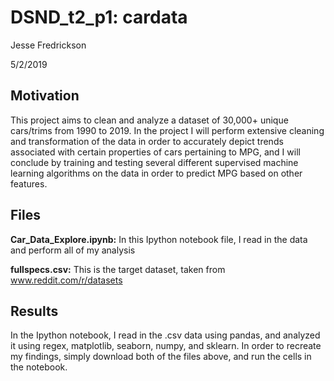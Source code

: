 # DSND_t2_p1: cardata
Jesse Fredrickson

5/2/2019

## Motivation
This project aims to clean and analyze a dataset of 30,000+ unique cars/trims from 1990 to 2019. In the project I will perform extensive cleaning and transformation of the data in order to accurately depict trends associated with certain properties of cars pertaining to MPG, and I will conclude by training and testing several different supervised machine learning algorithms on the data in order to predict MPG based on other features.

## Files
**Car_Data_Explore.ipynb:** In this Ipython notebook file, I read in the data and perform all of my analysis

**fullspecs.csv:** This is the target dataset, taken from www.reddit.com/r/datasets
## Results
In the Ipython notebook, I read in the .csv data using pandas, and analyzed it using regex, matplotlib, seaborn, numpy, and sklearn. In order to recreate my findings, simply download both of the files above, and run the cells in the notebook.
